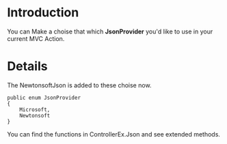 # Introduction #

You can Make a choise that which **JsonProvider** you'd like to use in your current MVC Action.


# Details #
The NewtonsoftJson is added to these choise now.

```
public enum JsonProvider
{
    Microsoft,
    Newtonsoft
}
```

You can find the functions in ControllerEx.Json and see extended methods.